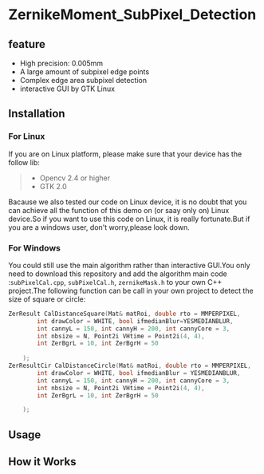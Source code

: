 # ZernikeMoment_SubPixel_Detection
## feature   
- High precision: 0.005mm
- A large amount of subpixel edge points
- Complex edge area subpixel detection
- interactive GUI by GTK Linux
## Installation  
### For Linux 
If you are on Linux platform, please make sure that your device has the follow lib:
> - Opencv 2.4 or higher
> - GTK 2.0

Bacause we also tested our code on Linux device, it is no doubt that you can achieve all the function of this demo on (or saay only on) Linux device.So if you want to use this code on Linux, it is really fortunate.But if you are a windows user, don't worry,please look down.
### For Windows
You could still use the main algorithm rather than interactive GUI.You only need to download this repository and add the algorithm main code :`subPixelCal.cpp`, `subPixelCal.h`, `zernikeMask.h` to your own C++ project.The following function can be call in your own project to detect the size of square or circle:

```c++
ZerResult CalDistanceSquare(Mat& matRoi, double rto = MMPERPIXEL, 
		int drawColor = WHITE, bool ifmedianBlur=YESMEDIANBLUR,
		int cannyL = 150, int cannyH = 200, int cannyCore = 3,
		int nbsize = N, Point2i VHtime = Point2i(4, 4),
		int ZerBgrL = 10, int ZerBgrH = 50
	
	);
ZerResultCir CalDistanceCircle(Mat& matRoi, double rto = MMPERPIXEL,
		int drawColor = WHITE, bool ifmedianBlur = YESMEDIANBLUR,
		int cannyL = 150, int cannyH = 200, int cannyCore = 3,
		int nbsize = N, Point2i VHtime = Point2i(4, 4),
		int ZerBgrL = 10, int ZerBgrH = 50

	);
```
## Usage


## How it Works


